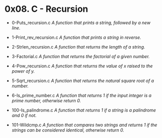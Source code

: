 # 0x08. C - Recursion

- 0-Puts_recursion.c *A function that prints a string, followed by a new line.*

- 1-Print_rev_recursion.c *A function that prints a string in reverse.*

- 2-Strlen_recursion.c *A function that returns the length of a string.*

- 3-Factorial.c *A function that returns the factorial of a given number.*

- 4-Pow_recursion.c *A function that returns the value of x raised to the power of y.*

- 5-Sqrt_recursion.c *A function that returns the natural square root of a number.*

- 6-Is_prime_number.c *A function that returns 1 if the input integer is a prime number, otherwise return 0.*

- 100-Is_palindrome.c *A function that returns 1 if a string is a palindrome and 0 if not.*

- 101-Wildcmp.c *A function that compares two strings and returns 1 if the strings can be considered identical, otherwise return 0.*
